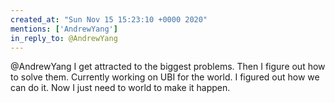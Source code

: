 ```yaml
---
created_at: "Sun Nov 15 15:23:10 +0000 2020"
mentions: ['AndrewYang']
in_reply_to: @AndrewYang
---
```


@AndrewYang I get attracted to the biggest problems. Then I figure out how to solve them. Currently working on UBI for the world. I figured out how we can do it. Now I just need to world to make it happen.
